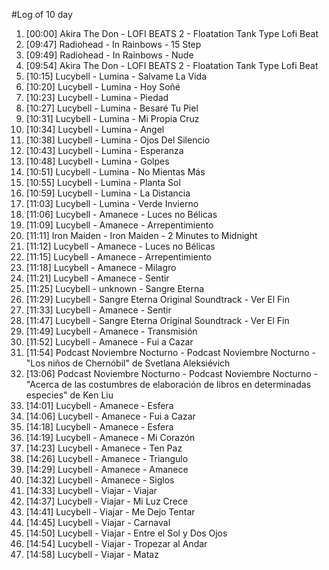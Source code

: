 #Log of 10 day

1. [00:00] Akira The Don - LOFI BEATS 2 - Floatation Tank Type Lofi Beat
1. [09:47] Radiohead - In Rainbows - 15 Step
1. [09:49] Radiohead - In Rainbows - Nude
1. [09:54] Akira The Don - LOFI BEATS 2 - Floatation Tank Type Lofi Beat
1. [10:15] Lucybell - Lumina - Salvame La Vida
1. [10:20] Lucybell - Lumina - Hoy Soñé
1. [10:23] Lucybell - Lumina - Piedad
1. [10:27] Lucybell - Lumina - Besaré Tu Piel
1. [10:31] Lucybell - Lumina - Mi Propia Cruz
1. [10:34] Lucybell - Lumina - Angel
1. [10:38] Lucybell - Lumina - Ojos Del Silencio
1. [10:43] Lucybell - Lumina - Esperanza
1. [10:48] Lucybell - Lumina - Golpes
1. [10:51] Lucybell - Lumina - No Mientas Más
1. [10:55] Lucybell - Lumina - Planta Sol
1. [10:59] Lucybell - Lumina - La Distancia
1. [11:03] Lucybell - Lumina - Verde Invierno
1. [11:06] Lucybell - Amanece - Luces no Bélicas
1. [11:09] Lucybell - Amanece - Arrepentimiento
1. [11:11] Iron Maiden - Iron Maiden - 2 Minutes to Midnight
1. [11:12] Lucybell - Amanece - Luces no Bélicas
1. [11:15] Lucybell - Amanece - Arrepentimiento
1. [11:18] Lucybell - Amanece - Milagro
1. [11:21] Lucybell - Amanece - Sentir
1. [11:25] Lucybell - unknown - Sangre Eterna
1. [11:29] Lucybell - Sangre Eterna Original Soundtrack - Ver El Fin
1. [11:33] Lucybell - Amanece - Sentir
1. [11:47] Lucybell - Sangre Eterna Original Soundtrack - Ver El Fin
1. [11:49] Lucybell - Amanece - Transmisión
1. [11:52] Lucybell - Amanece - Fui a Cazar
1. [11:54] Podcast Noviembre Nocturno - Podcast Noviembre Nocturno - "Los niños de Chernóbil" de Svetlana Aleksiévich
1. [13:06] Podcast Noviembre Nocturno - Podcast Noviembre Nocturno - "Acerca de las costumbres de elaboración de libros en determinadas especies" de Ken Liu
1. [14:01] Lucybell - Amanece - Esfera
1. [14:06] Lucybell - Amanece - Fui a Cazar
1. [14:18] Lucybell - Amanece - Esfera
1. [14:19] Lucybell - Amanece - Mi Corazón
1. [14:23] Lucybell - Amanece - Ten Paz
1. [14:26] Lucybell - Amanece - Triangulo
1. [14:29] Lucybell - Amanece - Amanece
1. [14:32] Lucybell - Amanece - Siglos
1. [14:33] Lucybell - Viajar - Viajar
1. [14:37] Lucybell - Viajar - Mi Luz Crece
1. [14:41] Lucybell - Viajar - Me Dejo Tentar
1. [14:45] Lucybell - Viajar - Carnaval
1. [14:50] Lucybell - Viajar - Entre el Sol y Dos Ojos
1. [14:54] Lucybell - Viajar - Tropezar al Andar
1. [14:58] Lucybell - Viajar - Mataz
